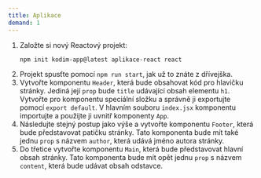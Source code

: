```yaml
---
title: Aplikace
demand: 1
---
```


1. Založte si nový Reactový projekt:
   ```shell
   npm init kodim-app@latest aplikace-react react
   ```
1. Projekt spusťte pomocí `npm run start`, jak už to znáte z dřívejška.
1. Vytvořte komponentu `Header`, která bude obsahovat kód pro hlavičku stránky. Jediná její `prop` bude `title` udávající obsah elementu `h1`. Vytvořte pro komponentu speciální složku a správně ji exportujte pomocí `export default`. V hlavním souboru `index.jsx` komponentu importujte a použijte ji uvnitř komponenty `App`.
1. Následujte stejný postup jako výše a vytvořte komponentu `Footer`, která bude představovat patičku stránky. Tato komponenta bude mít také jednu `prop` s názvem `author`, která udává jméno autora stránky.
1. Do třetice vytvořte komponentu `Main`, která bude představovat hlavní obsah stránky. Tato komponenta bude mít opět jednu `prop` s názvem `content`, která bude udávat obsah odstavce.
